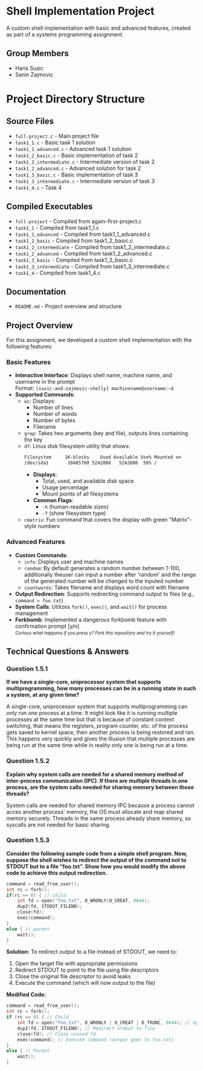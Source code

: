 # Shell Implementation Project

A custom shell implementation with basic and advanced features, created as part of a systems programming assignment.

## Group Members
- Haris Susic
- Sanin Zajmovic

# Project Directory Structure

## Source Files
- `full-project.c` - Main project file
- `task1_1.c` - Basic task 1 solution
- `task1_1_advanced.c` - Advanced task 1 solution
- `task1_2_basic.c` - Basic implementation of task 2
- `task1_2_intermediate.c` - Intermediate version of task 2
- `task1_2_advanced.c` - Advanced solution for task 2
- `task1_3_basic.c` - Basic implementation of task 3
- `task1_3_intermediate.c` - Intermediate version of task 3
- `task1_4.c` - Task 4

## Compiled Executables
- `full-project` - Compiled from again-first-project.c
- `task1_1` - Compiled from task1_1.c
- `task1_1_advanced` - Compiled from task1_1_advanced.c
- `task1_2_basic` - Compiled from task1_2_basic.c
- `task1_2_intermediate` - Compiled from task1_2_intermediate.c
- `task1_2_advanced` - Compiled from task1_2_advanced.c
- `task1_3_basic` - Compiled from task1_3_basic.c
- `task1_3_intermediate` - Compiled from task1_3_intermediate.c
- `task1_4` - Compiled from task1_4.c

## Documentation
- `README.md` - Project overview and structure

## Project Overview
For this assignment, we developed a custom shell implementation with the following features:

### Basic Features
- **Interactive Interface**: Displays shell name, machine name, and username in the prompt  
  Format: `[susic-and-zajmovic-shelly] machinename@username:~$`
- **Supported Commands**:
  - `wc`: Displays:
    - Number of lines
    - Number of words
    - Number of bytes
    - Filename
  - `grep`: Takes two arguments (key and file), outputs lines containing the key
  - `df`: Linux disk filesystem utility that shows:
      ```bash
      Filesystem     1K-blocks    Used Available Use% Mounted on
      /dev/sda1       10485760 5242880   5242880  50% /
      ```
      - **Displays**:
        - Total, used, and available disk space
        - Usage percentage
        - Mount points of all filesystems
      - **Common Flags**:
        - `-h` (human-readable sizes)
        - `-T` (show filesystem type)
  - `cmatrix`: Fun command that covers the display with green "Matrix"-style numbers

### Advanced Features
- **Custom Commands**:
  - `info`: Displays user and machine names
  - `random`: By default generates a random number between 1-100, additionally theuser can input a number after 'random' and the range of the generated number will be changed to the inputed number
  - `countwords`: Takes filename and displays word count with filename
- **Output Redirection**: Supports redirecting command output to files (e.g., `command > foo.txt`)
- **System Calls**: Utilizes `fork()`, `exec()`, and `wait()` for process management
- **Forkbomb**: Implemented a dangerous forkbomb feature with confirmation prompt [y/n]  
  <small>*Curious what happens if you press y? Fork this repository and try it yourself!*</small>

## Technical Questions & Answers

### Question 1.5.1
**If we have a single-core, uniprocessor system that supports multiprogramming,
how many processes can be in a running state in such a system, at any given time?**

A single-core, uniprocessor system that supports multiprogramming can only run one process at a time. It might look like it is running multiple processes at the same time but that is because of constant context switching, that means the registers, program counter, etc. of the process gets saved to kernel space, then another process is being restored and ran. This happens very quickly and gives the illusion that multiple processes are being run at the same time while in reality only one is being run at a time.


### Question 1.5.2
**Explain why system calls are needed for a shared memory method of
inter-process communication (IPC). If there are multiple threads in one process, are the system
calls needed for sharing memory between those threads?**

System calls are needed for shared memory IPC because a process cannot acces another process' memory, the OS must allocate and map shared memory securely. Threads in the same process already share memory, so syscalls are not needed for basic sharing.

### Question 1.5.3
**Consider the following sample code from a simple shell program. Now,
suppose the shell wishes to redirect the output of the command not to STDOUT but to a file
“foo.txt”. Show how you would modify the above code to achieve this output redirection.**

```c
command = read_from_user();
int rc = fork();
if(rc == 0) { // child
    int fd = open("foo.txt", O_WRONLY|O_CREAT, 0644);
    dup2(fd, STDOUT_FILENO);
    close(fd);
    exec(command);
}
else { // parent
    wait();
}
```
**Solution:**
To redirect output to a file instead of STDOUT, we need to:
1. Open the target file with appropriate permissions
2. Redirect STDOUT to point to the file using file descriptors
3. Close the original file descriptor to avoid leaks
4. Execute the command (which will now output to the file)

**Modified Code:**
```c
command = read_from_user();
int rc = fork();
if (rc == 0) { // Child
    int fd = open("foo.txt", O_WRONLY | O_CREAT | O_TRUNC, 0644); // Open file
    dup2(fd, STDOUT_FILENO); // Redirect stdout to file
    close(fd); // Close unused fd
    exec(command); // Execute command (output goes to foo.txt)
}
else { // Parent
    wait();
}
```
